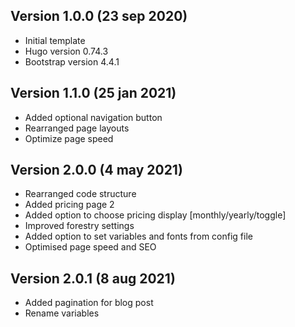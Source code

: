## Version 1.0.0 (23 sep 2020)

- Initial template
- Hugo version 0.74.3
- Bootstrap version 4.4.1

## Version 1.1.0 (25 jan 2021)

- Added optional navigation button
- Rearranged page layouts
- Optimize page speed

## Version 2.0.0 (4 may 2021)

- Rearranged code structure
- Added pricing page 2
- Added option to choose pricing display [monthly/yearly/toggle]
- Improved forestry settings
- Added option to set variables and fonts from config file
- Optimised page speed and SEO

## Version 2.0.1 (8 aug 2021)

- Added pagination for blog post
- Rename variables
